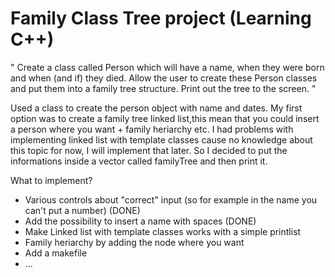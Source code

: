 # Family Class Tree project (Learning C++)

" Create a class called Person which will have a name, when they were born and when (and if) they died. Allow the user to create these Person classes and put them into a family tree structure. Print out the tree to the screen. "

Used a class to create the person object with name and dates. My first option was to create a family tree linked list,this mean that you could insert a person where you want + family heriarchy etc.
I had problems with implementing linked list with template classes cause no knowledge about this topic for now, I will implement that later.
So I decided to put the informations inside a vector called familyTree and then print it.

What to implement?
- Various controls about "correct" input (so for example in the name you can't put a number) (DONE)
- Add the possibility to insert a name with spaces (DONE)
- Make Linked list with template classes works with a simple printlist
- Family heriarchy by adding the node where you want
- Add a makefile
- ...
